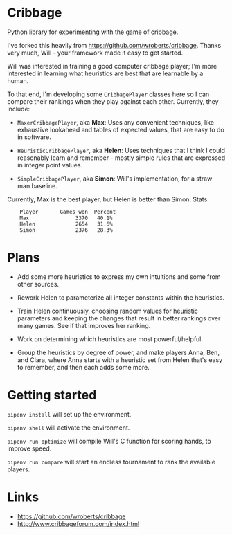 Cribbage
========

Python library for experimenting with the game of cribbage.

I've forked this heavily from https://github.com/wroberts/cribbage.
Thanks very much, Will - your framework made it easy to get started.

Will was interested in training a good computer cribbage player; I'm more
interested in learning what heuristics are best that are learnable by a human.

To that end, I'm developing some `CribbagePlayer` classes here so I can compare their
rankings when they play against each other.  Currently, they include:

- `MaxerCribbagePlayer`, aka **Max**: Uses any convenient techniques, like exhaustive
  lookahead and tables of expected values, that are easy to do in software.

- `HeuristicCribbagePlayer`, aka **Helen**: Uses techniques that I think I could
  reasonably learn and remember - mostly simple rules that are expressed in integer point values.

- `SimpleCribbagePlayer`, aka **Simon**: Will's implementation, for a straw man baseline.

Currently, Max is the best player, but Helen is better than Simon.  Stats:

```
    Player       Games won  Percent
    Max               3370   40.1%
    Helen             2654   31.6%
    Simon             2376   28.3%
```

Plans
=====

* Add some more heuristics to express my own intuitions and some from other sources.

* Rework Helen to parameterize all integer constants within the heuristics.

* Train Helen continuously, choosing random values for heuristic parameters and keeping
  the changes that result in better rankings over many games.  See if that improves her ranking.

* Work on determining which heuristics are most powerful/helpful.

* Group the heuristics by degree of power, and make players Anna, Ben, and Clara, where
  Anna starts with a heuristic set from Helen that's easy to remember, and then each
  adds some more.

Getting started
===============

`pipenv install` will set up the environment.

`pipenv shell` will activate the environment.

`pipenv run optimize` will compile Will's C function for scoring hands, to improve speed.

`pipenv run compare` will start an endless tournament to rank the available players.

Links
=====

- https://github.com/wroberts/cribbage
- http://www.cribbageforum.com/index.html
